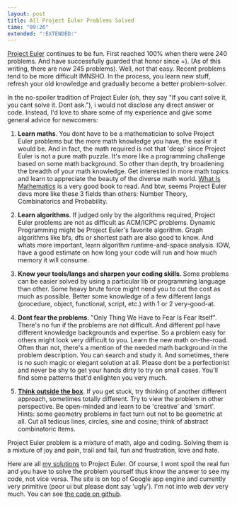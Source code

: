 ```yaml
---
layout: post
title: All Project Euler Problems Solved
time: "09:26"
extended: ":EXTENDED:"
---
```


[Project Euler](http://projecteuler.net) continues to be fun.  First reached 100% when there were 240 problems.  And have successfully guarded that honor since =).  (As of this writing, there are now 245 problems).  Well, not that easy.  Recent problems tend to be more difficult IMNSHO. In the process, you learn new stuff, refresh your old knowledge and gradually become a better problem-solver.

In the no-spoiler tradition of Project Euler (oh, they say "If you cant solve it, you cant solve it. Dont ask."), i would not disclose any direct answer or code. Instead, I'd love to share some of my experience and give some general advice for newcomers:

1. **Learn maths**.  You dont have to be a mathematician to solve Project Euler problems but the more math knowledge you have, the easier it would be. And in fact, the math required is not that 'deep' since Project Euler is not a pure math puzzle. It's more like a programming challenge based on some math background. So other than depth, try broadening the breadth of your math knowledge. Get interested in more math topics and learn to appreciate the beauty of the diverse math world. [What Is Mathematics](http://www.amazon.com/Mathematics-Elementary-Approach-Ideas-Methods/dp/0195105192) is a very good book to read. And btw, seems Project Euler devs more like these 3 fields than others: Number Theory, Combinatorics and Probability.


2. **Learn algorithms**.  If judged only by the algorithms required, Project Euler problems are not as difficult as ACM/ICPC problems.  Dynamic Programming might be Project Euler's favorite algorithm. Graph algorithms like bfs, dfs or shortest path are also good to know. And whats more important,  learn algorithm runtime-and-space analysis. IOW, have a good estimate on how long your code will run and how much memory it will consume. 

3. **Know your tools/langs and sharpen your coding skills**. Some problems can be easier solved by using a particular lib or programming language than other. Some heavy brute force might need you to cut the cost as much as possible.  Better some knowledge of a few different langs (procedure, object, functional, script, etc.) with 1 or 2 very-good-at.

4. **Dont fear the problems**. "Only Thing We Have to Fear Is Fear Itself". There's no fun if the problems are not difficult. And different ppl have different knowledge backgrounds and expertise. So a problem easy for others might look very difficult to you.  Learn the new math on-the-road. Often than not, there's a mention of the needed math background in the problem description. You can search and study it. And sometimes, there is no such magic or elegant solution at all. Please dont be a perfectionist and never be shy to get your hands dirty to try on small cases.  You'll find some patterns that'd enlighten you very much.

5. **[Think outside the box](http://en.wikipedia.org/wiki/Thinking_outside_the_box)**. If you get stuck, try thinking of another different approach, sometimes totally different. Try to view the problem in other perspective. Be open-minded and learn to be 'creative' and 'smart'.  Hints: some geometry problems in fact turn out not to be geometric at all. Cut all tedious lines, circles, sine and cosine; think of abstract combinatoric items.

Project Euler problem is a mixture of math, algo and coding. Solving them is a mixture of joy and pain, trail and fail, fun and frustration, love and hate.

Here are all [my solutions](http://eulerfun.appspot.com) to Project Euler.  Of course, I wont spoil the real fun and you have to solve the problem yourself thus know the answer to see my code, not vice versa.  The site is on top of Google app engine and currently very primitive (poor ui but please dont say 'ugly'). I'm not into web dev very much.  You can see [the code on github](http://github.com/int/eulerfun/tree/master).

